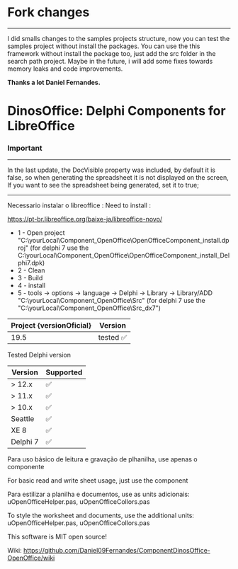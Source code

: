# Fork changes

----

I did smalls changes to the samples projects structure, now you can test the samples project without install the packages.
You can use the this framework without install the package too, just add the src folder in the search path project.
Maybe in the future, i will add some fixes towards memory leaks and code improvements.

**Thanks a lot Daniel Fernandes.**

# DinosOffice: Delphi Components for LibreOffice

### Important

----

In the last update, the DocVisible property was included, by default it is false, so when generating the spreadsheet it is not displayed on the screen,
If you want to see the spreadsheet being generated, set it to true;

----
Necessario instalar o libreoffice : 
Need to install :

https://pt-br.libreoffice.org/baixe-ja/libreoffice-novo/

 - 1 - Open project "C:\yourLocal\Component_OpenOffice\OpenOfficeComponent_install.dproj" (for delphi 7 use the C:\yourLocal\Component_OpenOffice\OpenOfficeComponent_install_Delphi7.dpk)
 - 2 - Clean
 - 3 - Build
 - 4 - install
 - 5 - tools -> options -> language -> Delphi -> Library -> Library/ADD "C:\yourLocal\Component_OpenOffice\Src" (for delphi 7 use the "C:\yourLocal\Component_OpenOffice\Src_dx7")

 
 
| Project {versionOficial}   	| Version 	   |
|----------------------------	|------------ |
| 19.5                     	  | tested ✅  |

Tested Delphi version

| Version  	| Supported 	|
|----------	|-----------	|
| > 12.x   	|         ✅ 	|
| > 11.x   	|         ✅ 	|
| > 10.x   	|         ✅ 	|
| Seattle  	|         ✅ 	|
| XE 8     	|         ✅ 	|
| Delphi 7 	|         ✅ 	|

Para uso básico de leitura e gravação de plhanilha, use apenas o componente

For basic read and write sheet usage, just use the component


Para estilizar a planilha e documentos, use as units adicionais: uOpenOfficeHelper.pas, uOpenOfficeCollors.pas 

To style the worksheet and documents, use the additional units: uOpenOfficeHelper.pas, uOpenOfficeCollors.pas 


This software is MIT open source!

Wiki: https://github.com/Daniel09Fernandes/ComponentDinosOffice-OpenOffice/wiki
